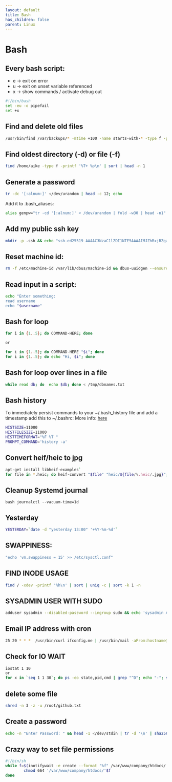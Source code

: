```yaml
---
layout: default
title: Bash
has_children: false
parent: Linux
---
```


# Bash

## Every bash script:

* e -> exit on error
* u -> exit on unset variable referenced
* x -> show commands / activate debug out

```bash
#!/bin/bash
set -eu -o pipefail
set +x
```

## Find and delete old files

```bash
/usr/bin/find /var/backups/* -mtime +100 -name starts-with-* -type f -prune -exec rm -rf {} \;
```

## Find oldest directory (-d) or file (-f)
```bash
find /home/aike -type f -printf '%T+ %p\n' | sort | head -n 1
```

## Generate a password

```bash
tr -dc '[:alnum:]' </dev/urandom | head -c 12; echo
```

Add it to .bash_aliases:

```bash
alias genpw="tr -cd '[:alnum:]' < /dev/urandom | fold -w30 | head -n1"
```


## Add my public ssh key
```bash
mkdir -p .ssh && echo "ssh-ed25519 AAAAC3NzaC1lZDI1NTE5AAAAIMJZhBxjBZgaU5JQWaS2smXC9IFS46jR5jVdDYHyq8DS" >> .ssh/authorized_keys && chmod 600 .ssh/authorized_keys
```

## Reset machine id:
```bash
rm -f /etc/machine-id /var/lib/dbus/machine-id && dbus-uuidgen --ensure=/etc/machine-id && dbus-uuidgen --ensure
```

## Read input in a script:

```bash
echo "Enter something:
read username
echo "$username"
```

## Bash for loop
```bash
for i in {1..5}; do COMMAND-HERE; done

or

for i in {1..5}; do COMMAND-HERE "$i"; done
for i in {1..5}; do echo "Hi, $i"; done

```

## Bash for loop over lines in a file
```bash
while read db; do  echo $db; done < /tmp/dbnames.txt
```

## Bash history

To immediately persist commands to your ~/.bash_history file and add a timestamp add this to ~/.bashrc:
More info: [here](https://www.cherryservers.com/blog/a-complete-guide-to-linux-bash-history)

```bash
HISTSIZE=11000
HISTFILESIZE=11000
HISTTIMEFORMAT="%F %T "
PROMPT_COMMAND='history -a'
```


## Convert heif/heic to jpg

```bash
apt-get install libheif-examples`
for file in *.heic; do heif-convert "$file" "heic/${file/%.heic/.jpg}"; done
```

## Cleanup Systemd journal
```bash journalctl --vacuum-time=1d```

## Yesterday

```bash
YESTERDAY=`date -d "yesterday 13:00" '+%Y-%m-%d'`

```

## SWAPPINESS:
```bash
"echo 'vm.swappiness = 15' >> /etc/sysctl.conf"
```


## FIND INODE USAGE

```bash
find / -xdev -printf '%h\n' | sort | uniq -c | sort -k 1 -n
```

## SYSADMIN USER WITH SUDO

```bash
adduser sysadmin --disabled-password --ingroup sudo && echo 'sysadmin ALL=(ALL) NOPASSWD:ALL' >> /etc/sudoers
```

## Email IP address with cron

```bash
25 20 * * *  /usr/bin/curl ifconfig.me | /usr/bin/mail -aFrom:hostname@you.nl -s "thuis ip" thuis@you.com
```

## Check for IO WAIT

```bash
iostat 1 10
or
for x in `seq 1 1 30`; do ps -eo state,pid,cmd | grep "^D"; echo "-"; sleep 2; done
```

## delete some file

```bash
shred -n 3 -z -u /root/github.txt
```

## Create a password
```bash
echo -n "Enter Password: " && head -1 </dev/stdin | tr -d '\n' | sha256sum | cut -d" " -f1
```

## Crazy way to set file permissions

```bash
#!/bin/sh
while f=$(inotifywait -e create --format "%f" /var/www/company/htdocs/ ) ; do
        chmod 664 '/var/www/company/htdocs/'$f
done
```


